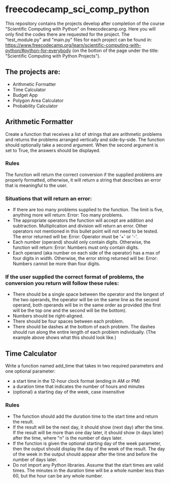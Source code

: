 # freecodecamp_sci_comp_python
This repository contains the projects develop after completion of the course "Scientific Computing with Python" on freecodecamp.org. Here you will only find the codes there are requested for the project. The "test_module.py" and "main.py" files for each project can be found in: https://www.freecodecamp.org/learn/scientific-computing-with-python/#python-for-everybody (on the botton of the page under the title: "Scientific Computing with Python Projects").

## The projects are: 
- Arithmetic Formatter
- Time Calculator
- Budget App
- Polygon Area Calculator
- Probability Calculator

## Arithmetic Formatter

Create a function that receives a list of strings that are arithmetic problems and returns the problems arranged vertically and side-by-side. The function should optionally take a second argument. When the second argument is set to True, the answers should be displayed.

### Rules
The function will return the correct conversion if the supplied problems are properly formatted, otherwise, it will return a string that describes an error that is meaningful to the user.

### Situations that will return an error:
- If there are too many problems supplied to the function. The limit is five, anything more will return: Error: Too many problems.
- The appropriate operators the function will accept are addition and subtraction. Multiplication and division will return an error. Other operators not mentioned in this bullet point will not need to be tested. The error returned will be: Error: Operator must be '+' or '-'.
- Each number (operand) should only contain digits. Otherwise, the function will return: Error: Numbers must only contain digits.
- Each operand (aka number on each side of the operator) has a max of four digits in width. Otherwise, the error string returned will be: Error: Numbers cannot be more than four digits.
### If the user supplied the correct format of problems, the conversion you return will follow these rules:
- There should be a single space between the operator and the longest of the two operands, the operator will be on the same line as the second operand, both operands will be in the same order as provided (the first will be the top one and the second will be the bottom).
- Numbers should be right-aligned.
- There should be four spaces between each problem.
- There should be dashes at the bottom of each problem. The dashes should run along the entire length of each problem individually. (The example above shows what this should look like.)

## Time Calculator

Write a function named add_time that takes in two required parameters and one optional parameter:
- a start time in the 12-hour clock format (ending in AM or PM)
- a duration time that indicates the number of hours and minutes
- (optional) a starting day of the week, case insensitive

### Rules
- The function should add the duration time to the start time and return the result.
- If the result will be the next day, it should show (next day) after the time. If the result will be more than one day later, it should show (n days later) after the time, where "n" is the number of days later.
- If the function is given the optional starting day of the week parameter, then the output should display the day of the week of the result. The day of the week in the output should appear after the time and before the number of days later.
- Do not import any Python libraries. Assume that the start times are valid times. The minutes in the duration time will be a whole number less than 60, but the hour can be any whole number.

